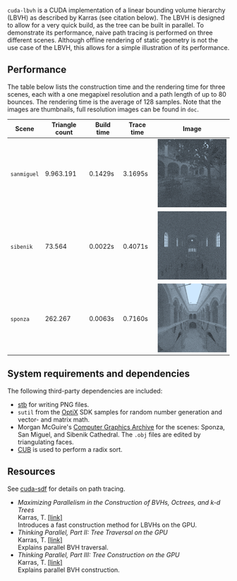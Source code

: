 `cuda-lbvh` is a CUDA implementation of a linear bounding volume hierarchy
(LBVH) as described by Karras (see citation below). The LBVH is designed to
allow for a very quick build, as the tree can be built in parallel. To
demonstrate its performance, naive path tracing is performed on three different
scenes. Although offline rendering of static geometry is not the use case of the
LBVH, this allows for a simple illustration of its performance.

## Performance

The table below lists the construction time and the rendering time for three
scenes, each with a one megapixel resolution and a path length of up to 80
bounces. The rendering time is the average of 128 samples. Note that the images
are thumbnails, full resolution images can be found in `doc`.

| Scene        | Triangle count  | Build time  | Trace time  | Image                         |
|--------------|-----------------|-------------|-------------|-------------------------------|
| `sanmiguel`  | 9.963.191       | 0.1429s     | 3.1695s     | ![](doc/sanmiguel_thumb.png)  |
| `sibenik`    | 73.564          | 0.0022s     | 0.4071s     | ![](doc/sibenik_thumb.png)    |
| `sponza`     | 262.267         | 0.0063s     | 0.7160s     | ![](doc/sponza_thumb.png)     |

## System requirements and dependencies

The following third-party dependencies are included:

* [stb](https://github.com/nothings/stb) for writing PNG files.
* `sutil` from the [OptiX](https://developer.nvidia.com/optix) SDK samples for
  random number generation and vector- and matrix math.
* Morgan McGuire's [Computer Graphics Archive](https://casual-effects.com/data)
  for the scenes: Sponza, San Miguel, and Sibenik Cathedral. The `.obj` files
  are edited by triangulating faces.
* [CUB](https://nvlabs.github.io/cub/) is used to perform a radix sort.

## Resources

See [cuda-sdf](https://github.com/nolmoonen/cuda-sdf) for details on path
tracing.

* _Maximizing Parallelism in the Construction of BVHs, Octrees, and k-d Trees_  
  Karras,
  T. [[link]](https://research.nvidia.com/publication/maximizing-parallelism-construction-bvhs-octrees-and-k-d-trees)  
  Introduces a fast construction method for LBVHs on the GPU.
* _Thinking Parallel, Part II: Tree Traversal on the GPU_  
  Karras,
  T. [[link]](https://developer.nvidia.com/blog/thinking-parallel-part-ii-tree-traversal-gpu/)  
  Explains parallel BVH traversal.
* _Thinking Parallel, Part III: Tree Construction on the GPU_  
  Karras,
  T. [[link]](https://developer.nvidia.com/blog/thinking-parallel-part-iii-tree-construction-gpu/)  
  Explains parallel BVH construction.
